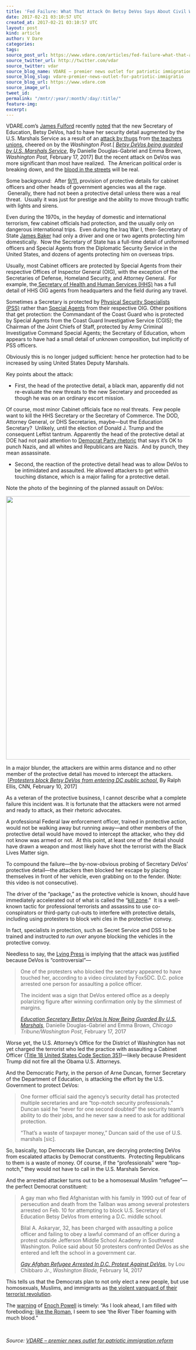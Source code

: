 ```yaml
---
title: 'Fed Failure: What That Attack On Betsy DeVos Says About Civil War II'
date: 2017-02-21 03:10:57 UTC
created_at: 2017-02-21 03:10:57 UTC
layout: post
kind: article
author: V Dare
categories: 
tags: 
source_post_url: https://www.vdare.com/articles/fed-failure-what-that-attack-on-betsy-devos-says-about-civil-war-ii
source_twitter_url: http://twitter.com/vdar
source_twitter: vdar
source_blog_name: VDARE – premier news outlet for patriotic immigration reform
source_blog_slug: vdare-premier-news-outlet-for-patriotic-immigratio
source_blog_url: https://www.vdare.com
source_image_url: 
tweet_id: 
permalink: "/mntr/:year/:month/:day/:title/"
feature-img: 
excerpt: 
---
```

<div class="pf-content"><p>VDARE.com’s <a href="http://www.vdare.com/users/james-fulford">James Fulford</a> recently <a href="http://www.vdare.com/posts/washington-post-reports-betsy-devos-has-to-be-guarded-by-us-marshals-after-campaign-of-hate-by-the-washington-post">noted</a> that the new Secretary of Education, Betsy DeVos, had to have her security detail augmented by the U.S. Marshals Service as a result of an <a href="http://www.vdare.com/articles/the-fulford-file-by-james-fulford-91">attack by thugs</a> from <a href="http://www.vdare.com/posts/governor-scott-walkers-victory-in-the-wisconsin-recall-vindicates-peter-brimelow">the teachers unions</a>, cheered on by the <em>Washington Post</em>.[ <a href="https://www.washingtonpost.com/local/education/betsy-devos-is-now-being-guarded-by-us-marshals/2017/02/17/7dc341f4-f54b-11e6-8d72-263470bf0401_story.html?tid=pm_local_pop"><em>Betsy DeVos being guarded by U.S. Marshals Service</em></a>, By Danielle Douglas-Gabriel and Emma Brown, <em>Washington Post,</em> February 17, 2017] But the recent attack on DeVos was more significant than most have realized.  The American political order is breaking down, and the <a href="http://www.vdare.com/articles/it-will-come-to-blood-reflections-on-the-lefts-anti-trump-inauguration-tantrum">blood in the streets</a> will be real.</p>
<p>Some background:  After <a href="http://www.vdare.com/posts/the-irrelevance-of-911-2016-version">9/11,</a> provision of protective details for cabinet officers and other heads of government agencies was all the rage.  Generally, there had not been a protective detail unless there was a real threat.  Usually it was just for prestige and the ability to move through traffic with lights and sirens.</p>
<p>Even during the 1970s, in the heyday of domestic and international terrorism, few cabinet officials had protection, and the usually only on dangerous international trips.  Even during the Iraq War I, then-Secretary of State <a href="https://www.google.com/search?hl=en&amp;q=James%20Baker+site:vdare.com">James Baker</a> had only a driver and one or two agents protecting him domestically.  Now the Secretary of State has a full-time detail of uniformed officers and Special Agents from the Diplomatic Security Service in the United States, and dozens of agents protecting him on overseas trips.</p>
<p>Usually, most Cabinet officers are protected by Special Agents from their respective Offices of Inspector General (OIG), with the exception of the Secretaries of Defense, Homeland Security, and Attorney General.  For example, the<a href="http://www.vdare.com/articles/ann-coulter-obamacare-health-care-for-the-pushy"> Secretary of Health and Human Services (HHS)</a> has a full detail of HHS OIG agents from headquarters and the field during any travel.</p>
<p>Sometimes a Secretary is protected by <a href="https://www.opm.gov/policy-data-oversight/classification-qualifications/classifying-general-schedule-positions/standards/0000/gs0080.pdf">Physical Security Specialists (PSS)</a> rather than <a href="https://www.opm.gov/policy-data-oversight/classification-qualifications/general-schedule-qualification-standards/1800/criminal-investigation-series-1811/">Special Agents</a> from their respective OIG. Other positions that get protection: the Commandant of the Coast Guard who is protected by Special Agents from the Coast Guard Investigative Service (CGIS); the Chairman of the Joint Chiefs of Staff, protected by Army Criminal Investigative Command Special Agents; the Secretary of Education, whom appears to have had a small detail of unknown composition, but implicitly of PSS officers.</p>
<p>Obviously this is no longer judged sufficient: hence her protection had to be increased by using United States Deputy Marshals.</p>
<p>Key points about the attack:</p>
<ul>
<li>First, the head of the protective detail, a black man, apparently did not re-evaluate the new threats to the new Secretary and proceeded as though he was on an ordinary escort mission.</li>
</ul>
<p>Of course, most minor Cabinet officials face no real threats.  Few people want to kill the HHS Secretary or the Secretary of Commerce. The DOD, Attorney General, or DHS Secretaries, maybe—but the Education Secretary?  Unlikely, until the election of Donald J. Trump and the consequent Leftist tantrum. Apparently the head of the protective detail at DOE had not paid attention to <a href="http://www.vdare.com/posts/needed-in-response-to-the-berkeley-riot-a-new-dear-colleague-letter-a-federal-civil-rights-investigation-and-some-arrests">Democrat Party rhetoric</a> that says it’s OK to punch Nazis, and all whites and Republicans are Nazis.  And by punch, they mean assassinate.</p>
<ul>
<li>Second, the reaction of the protective detail head was to allow DeVos to be intimidated and assaulted. He allowed attackers to get within touching distance, which is a major failing for a protective detail.</li>
</ul>
<p>Note the photo of the beginning of the planned assault on DeVos:</p>
<p><img class="aligncenter size-full wp-image-107680" src="https://s3-us-west-2.amazonaws.com/vdare-live/wp-content/uploads/2017/02/20203327/BLM.jpg" alt="" width="1280" height="720"></p><div id="57966237cc52c74a5e1363c4" class="vdb_player vdb_57966237cc52c74a5e1363c456bcd17ce4b018167fea5539">    </div>
<p>In a major blunder, the attackers are within arms distance and no other member of the protective detail has moved to intercept the attackers.  [<em><a href="http://www.cnn.com/2017/02/10/politics/devos-protest-at-washington-school/">Protesters block Betsy DeVos from entering DC public school,</a> </em>By Ralph Ellis, CNN, February 10, 2017]</p>
<p>As a veteran of the protective business, I cannot describe what a complete failure this incident was. It is fortunate that the attackers were not armed and ready to attack, as their rhetoric advocates.</p>
<p>A professional Federal law enforcement officer, trained in protective action, would not be walking away but running away—and other members of the protective detail would have moved to intercept the attacker, who they did not know was armed or not.  At this point, at least one of the detail should have drawn a weapon and most likely have shot the terrorist with the Black Lives Matter sign.</p>
<p>To compound the failure—the by-now-obvious probing of Secretary DeVos’ protective detail—the attackers then blocked her escape by placing themselves in front of her vehicle, even grabbing on to the fender. (Note: this video is not consecutive).</p>
<p></p>
<p>The driver of the “package,” as the protective vehicle is known, should have immediately accelerated out of what is called the “<a href="http://www.globalsecurity.org/military/library/policy/usmc/mcwp/3-11-3/appd.pdf">kill zone</a>.”  It is a well-known tactic for professional terrorists and assassins to use co-conspirators or third-party cut-outs to interfere with protective details, including using protesters to block vehi cles in the protective convoy.</p>
<p>In fact, specialists in protection, such as Secret Service and DSS to be trained and instructed to <em>run over</em> anyone blocking the vehicles in the protective convoy.</p>
<p>Needless to say, the <a href="http://www.vdare.com/articles/the-lying-press-will-get-blamed-for-next-big-terrorist-attack-quite-right-too">Lying Press</a> is implying that the attack was justified because DeVos is “controversial”—</p>
<blockquote><p>One of the protesters who blocked the secretary appeared to have touched her, according to a video circulated by Fox5DC. D.C. police arrested one person for assaulting a police officer.</p>
<p>The incident was a sign that DeVos entered office as a deeply polarizing figure after winning confirmation only by the slimmest of margins.</p>
<p><a href="http://www.chicagotribune.com/news/nationworld/politics/ct-devos-guarded-us-marshals-20170217-story.html"><em>Education Secretary Betsy DeVos Is Now Being Guarded By U.S. Marshals</em></a>, Danielle Douglas-Gabriel and Emma Brown, <em>Chicago Tribune/Washington Post</em>, February 17, 2017</p></blockquote>
<p>Worse yet, the U.S. Attorney’s Office for the District of Washington has not yet charged the terrorist who led the practice with assaulting a Cabinet Officer (<a href="https://www.law.cornell.edu/uscode/text/18/part-I/chapter-18">Title 18 United States Code Section 351</a>)—likely because President Trump did not fire all the Obama U.S. Attorneys.</p>
<p>And the Democratic Party, in the person of Arne Duncan, former Secretary of the Department of Education, is attacking the effort by the U.S. Government to protect DeVos:</p>
<blockquote><p>One former official said the agency’s security detail has protected multiple secretaries and are “top-notch security professionals.” Duncan said he “never for one second doubted” the security team’s ability to do their jobs, and he never saw a need to ask for additional protection.</p>
<p>“That’s a waste of taxpayer money,” Duncan said of the use of U.S. marshals [sic].</p></blockquote>
<p>So, basically, top Democrats like Duncan, are decrying protecting DeVos from escalated attacks by Democrat constituents.  Protecting Republicans to them is a waste of money. Of course, if the “professionals” were “top-notch,” they would not have to call in the U.S. Marshals Service.</p>
<p>And the arrested attacker turns out to be a homosexual Muslim “refugee”—the perfect Democrat constituent:</p>
<blockquote><p>A gay man who fled Afghanistan with his family in 1990 out of fear of persecution and death from the Taliban was among several protesters arrested on Feb. 10 for attempting to block U.S. Secretary of Education Betsy DeVos from entering a D.C. middle school.</p>
<p>Bilal A. Askaryar, 32, has been charged with assaulting a police officer and failing to obey a lawful command of an officer during a protest outside Jefferson Middle School Academy in Southwest Washington. Police said about 50 protesters confronted DeVos as she entered and left the school in a government car.</p>
<p><a href="https://www.washingtonblade.com/2017/02/14/gay-afghan-refugee-arrested-d-c-protest-devos/"><em>Gay Afghan Refugee Arrested In D.C. Protest Against DeVos</em></a>, by Lou Chibbaro Jr., <em>Washington Blade,</em> February 14, 2017</p></blockquote>
<p>This tells us that the Democrats plan to not only elect a new people, but use homosexuals, Muslims, and immigrants as <a href="http://www.vdare.com/articles/peter-brimelow-on-electing-a-new-people-in-america-and-britain">the violent vanguard of their terrorist revolution</a>.</p>
<p>The <a href="http://www.vdare.com/articles/like-the-roman-i-seem-to-see-the-river-tiber-foaming-with-much-blood">warning</a> of <a href="http://www.vdare.com/articles/what-would-enoch-say">Enoch Powell</a> is timely: “As I look ahead, I am filled with foreboding; <a href="https://www.amazon.com/Like-Roman-Powell-Phoenix-Giants/dp/075380820X">like the Roman</a>, I seem to see ‘the River Tiber foaming with much blood.”</p>
<p> </p>
</div><div class="">
    <i>Source: <a href="https://www.vdare.com">VDARE – premier news outlet for patriotic immigration reform</a></i>
</div>
